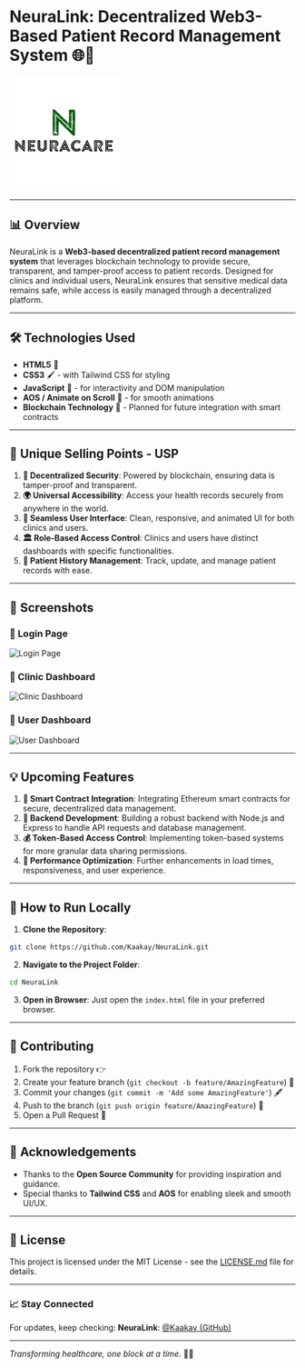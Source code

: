 # NeuraLink: Decentralized Web3-Based Patient Record Management System 🌐🔐

![NeuraLink Logo](logo.jpg)

---

## 📊 Overview
NeuraLink is a **Web3-based decentralized patient record management system** that leverages blockchain technology to provide secure, transparent, and tamper-proof access to patient records. Designed for clinics and individual users, NeuraLink ensures that sensitive medical data remains safe, while access is easily managed through a decentralized platform.

---

## 🛠️ Technologies Used

- **HTML5** 🔖
- **CSS3** 🖌️ - with Tailwind CSS for styling
- **JavaScript** 🔬 - for interactivity and DOM manipulation
- **AOS / Animate on Scroll** 🌟 - for smooth animations
- **Blockchain Technology** 🔐 - Planned for future integration with smart contracts

---

## 🚀 Unique Selling Points - USP

1. **🔐 Decentralized Security**: Powered by blockchain, ensuring data is tamper-proof and transparent.
2. **🌍 Universal Accessibility**: Access your health records securely from anywhere in the world.
3. **🌟 Seamless User Interface**: Clean, responsive, and animated UI for both clinics and users.
4. **🏛️ Role-Based Access Control**: Clinics and users have distinct dashboards with specific functionalities.
5. **📅 Patient History Management**: Track, update, and manage patient records with ease.

---

## 🔹 Screenshots

### 🔑 Login Page
![Login Page](path/to/login-screenshot.png)

### 📅 Clinic Dashboard
![Clinic Dashboard](path/to/clinic-dashboard-screenshot.png)

### 📆 User Dashboard
![User Dashboard](path/to/user-dashboard-screenshot.png)

---

## 💡 Upcoming Features

1. **🔧 Smart Contract Integration**: Integrating Ethereum smart contracts for secure, decentralized data management.
2. **📁 Backend Development**: Building a robust backend with Node.js and Express to handle API requests and database management.
3. **💰 Token-Based Access Control**: Implementing token-based systems for more granular data sharing permissions.
4. **🚀 Performance Optimization**: Further enhancements in load times, responsiveness, and user experience.

---

## 📖 How to Run Locally

1. **Clone the Repository**:
```bash
git clone https://github.com/Kaakay/NeuraLink.git
```
2. **Navigate to the Project Folder**:
```bash
cd NeuraLink
```
3. **Open in Browser**:
Just open the `index.html` file in your preferred browser.

---

## 📄 Contributing

1. Fork the repository 👉
2. Create your feature branch (`git checkout -b feature/AmazingFeature`) 🌟
3. Commit your changes (`git commit -m 'Add some AmazingFeature'`) 🖋️
4. Push to the branch (`git push origin feature/AmazingFeature`) 🚀
5. Open a Pull Request 🔗

---

## 🙏 Acknowledgements

- Thanks to the **Open Source Community** for providing inspiration and guidance.
- Special thanks to **Tailwind CSS** and **AOS** for enabling sleek and smooth UI/UX.

---

## 🌟 License

This project is licensed under the MIT License - see the [LICENSE.md](LICENSE.md) file for details.

---

### 📈 Stay Connected
For updates, keep checking:
**NeuraLink**: [@Kaakay (GitHub)](https://twitter.com/NeuraLinkHealth)

---

*Transforming healthcare, one block at a time.* 🚀🔐

